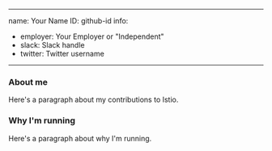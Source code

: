-------------------------------------------------------------
name: Your Name
ID: github-id
info:
  - employer: Your Employer or "Independent"
  - slack: Slack handle
  - twitter: Twitter username
-------------------------------------------------------------

<!-- Please make a copy of this template as "candidate-githubid.md" and save it to
the election directory -->

### About me

Here's a paragraph about my contributions to Istio.

### Why I'm running

Here's a paragraph about why I'm running.
